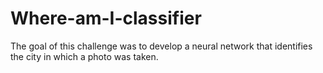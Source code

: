 # Where-am-I-classifier
The goal of this challenge was to develop a neural network that identifies the city in which a photo was taken.
